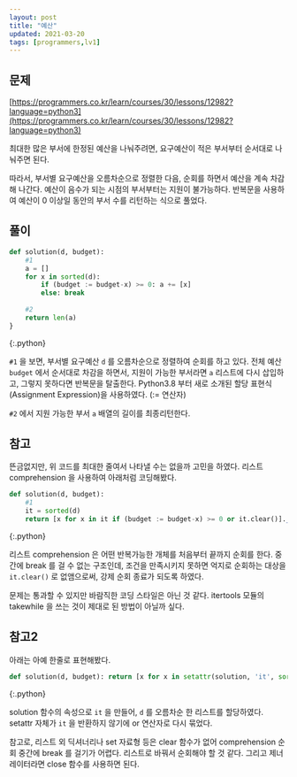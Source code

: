 ```yaml
---
layout: post
title: "예산"
updated: 2021-03-20
tags: [programmers,lv1]
---
```


## 문제

[https://programmers.co.kr/learn/courses/30/lessons/12982?language=python3](https://programmers.co.kr/learn/courses/30/lessons/12982?language=python3)

최대한 많은 부서에 한정된 예산을 나눠주려면, 요구예산이 적은 부서부터 순서대로 나눠주면 된다.

따라서, 부서별 요구예산을 오름차순으로 정렬한 다음, 순회를 하면서 예산을 계속 차감해 나간다. 예산이 음수가 되는 시점의 부서부터는 지원이 불가능하다. 반복문을 사용하여 예산이 0 이상일 동안의 부서 수를 리턴하는 식으로 풀었다.

## 풀이

```py
def solution(d, budget):
    #1
    a = []
    for x in sorted(d):
        if (budget := budget-x) >= 0: a += [x]
        else: break
    
    #2
    return len(a)
}
```
{:.python}

`#1` 을 보면, 부서별 요구예산 `d` 를 오름차순으로 정렬하여 순회를 하고 있다. 전체 예산 `budget` 에서 순서대로 차감을 하면서, 지원이 가능한 부서라면 `a` 리스트에 다시 삽입하고, 그렇지 못하다면 반복문을 탈출한다. Python3.8 부터 새로 소개된 할당 표현식(Assignment Expression)을 사용하였다. (:= 연산자)

`#2` 에서 지원 가능한 부서 `a` 배열의 길이를 최종리턴한다.

## 참고

뜬금없지만, 위 코드를 최대한 줄여서 나타낼 수는 없을까 고민을 하였다. 리스트 comprehension 을 사용하여 아래처럼 코딩해봤다.

```py
def solution(d, budget):
    #1
    it = sorted(d)
    return [x for x in it if (budget := budget-x) >= 0 or it.clear()].__len__()
```
{:.python}

리스트 comprehension 은 어떤 반복가능한 개체를 처음부터 끝까지 순회를 한다. 중간에 break 를 걸 수 없는 구조인데, 조건을 만족시키지 못하면 억지로 순회하는 대상을 `it.clear()` 로 없앰으로써, 강제 순회 종료가 되도록 하였다.

문제는 통과할 수 있지만 바람직한 코딩 스타일은 아닌 것 같다. itertools 모듈의 takewhile 을 쓰는 것이 제대로 된 방법이 아닐까 싶다.

## 참고2

아래는 아예 한줄로 표현해봤다.

```py
def solution(d, budget): return [x for x in setattr(solution, 'it', sorted(d)) or solution.it if (budget := budget-x) >= 0 or solution.it.clear()].__len__()
```
{:.python}

solution 함수의 속성으로 `it` 을 만들어, `d` 를 오름차순 한 리스트를 할당하였다. setattr 자체가 `it` 을 반환하지 않기에 or 연산자로 다시 묶었다.

참고로, 리스트 외 딕셔너리나 set 자료형 등은 clear 함수가 없어 comprehension 순회 중간에 break 를 걸기가 어렵다. 리스트로 바꿔서 순회해야 할 것 같다. 그리고 제너레이터라면 close 함수를 사용하면 된다.